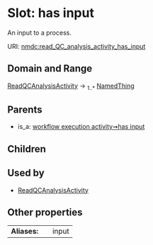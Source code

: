 
# Slot: has input


An input to a process.

URI: [nmdc:read_QC_analysis_activity_has_input](https://microbiomedata/meta/read_QC_analysis_activity_has_input)


## Domain and Range

[ReadQCAnalysisActivity](ReadQCAnalysisActivity.md) &#8594;  <sub>1..\*</sub> [NamedThing](NamedThing.md)

## Parents

 *  is_a: [workflow execution activity➞has input](workflow_execution_activity_has_input.md)

## Children


## Used by

 * [ReadQCAnalysisActivity](ReadQCAnalysisActivity.md)

## Other properties

|  |  |  |
| --- | --- | --- |
| **Aliases:** | | input |

